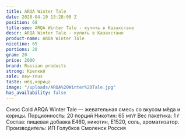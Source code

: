 ```yaml
---
title: ARQA Winter Tale
date: 2020-04-10 13:28:00 Z
position: 68
title-seo: ARQA Winter Tale - купить в Казахстане
descr: ARQA Winter Tale - купить в Казахстане
product-name: ARQA Winter Tale
nicotine: 65
portions: 20
gram: 20
price: 2000
brand: Russian products
strong: Крепкий
sale: new-snus
taste: мёд,корица
image: "/uploads/ARQA%20Winter%20Tale.jpg"
has_availability: false
---
```


Снюс Cold ARQA Winter Tale — жевательная смесь со вкусом  мёда и корицы. Порционность: 20 порций Никотин: 65 мг/г Вес пакетика: 1 г Состав: пищевая добавка E460, никотин, E1520, соль, ароматизатор. Производитель: ИП Голубков Смоленск Россия